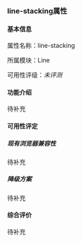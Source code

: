 ### line-stacking属性

#### 基本信息

属性名称：line-stacking

所属模块：Line

可用性评级：*未评测*

#### 功能介绍

待补充

#### 可用性评定

##### 现有浏览器兼容性

待补充

##### 降级方案

待补充

#### 综合评价

待补充